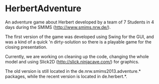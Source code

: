 HerbertAdventure
================

An adventure game about Herbert developed by a team of 7 Students in 4 days during the SMIMS (http://www.smims.nrw.de/).

The first version of the game was developed using Swing for the GUI, and was a kind of a quick 'n dirty-solution so there is a playable game for the closing presentation.

Currently, we are working on cleaning up the code, changing the whole model and using Slick2D (http://slick.ninjacave.com/) for graphics.

The old version is still located in the de.nrw.smims2013.adventure.* packages, while the recent version is located in de.herbert.*.
